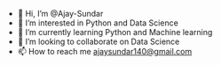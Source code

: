 - 👋 Hi, I’m @Ajay-Sundar
- 👀 I’m interested in Python and Data Science
- 🌱 I’m currently learning Python and Machine learning
- 💞️ I’m looking to collaborate on Data Science
- 📫 How to reach me ajaysundar140@gmail.com

<!---
Ajay-Sundar/Ajay-Sundar is a ✨ special ✨ repository because its `README.md` (this file) appears on your GitHub profile.
You can click the Preview link to take a look at your changes.
--->
